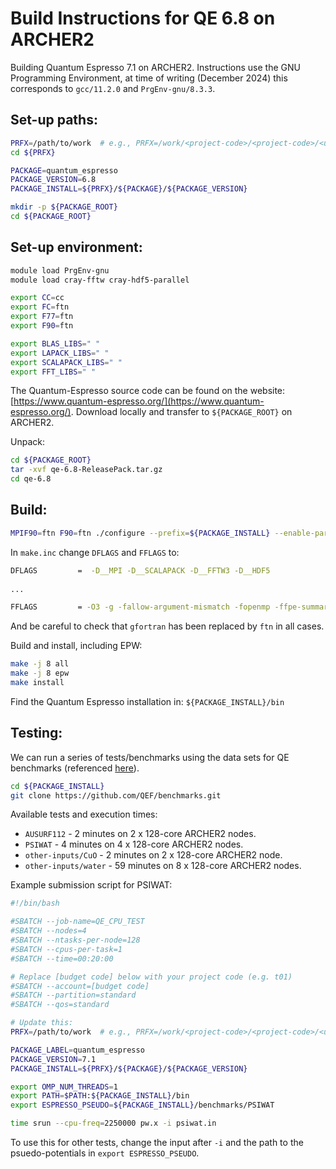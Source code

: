 Build Instructions for QE 6.8 on ARCHER2
=========================================

Building Quantum Espresso 7.1 on ARCHER2. Instructions use the GNU Programming Environment, at time of writing (December 2024) this corresponds to `gcc/11.2.0` and `PrgEnv-gnu/8.3.3`.

Set-up paths: 
-------------------
```bash
PRFX=/path/to/work  # e.g., PRFX=/work/<project-code>/<project-code>/<username>/software
cd ${PRFX}

PACKAGE=quantum_espresso
PACKAGE_VERSION=6.8
PACKAGE_INSTALL=${PRFX}/${PACKAGE}/${PACKAGE_VERSION}

mkdir -p ${PACKAGE_ROOT}
cd ${PACKAGE_ROOT}
```

Set-up environment:
-------------------

```bash 
module load PrgEnv-gnu
module load cray-fftw cray-hdf5-parallel

export CC=cc
export FC=ftn
export F77=ftn
export F90=ftn

export BLAS_LIBS=" "
export LAPACK_LIBS=" "
export SCALAPACK_LIBS=" "
export FFT_LIBS=" "
```

The Quantum-Espresso source code can be found on the website: [https://www.quantum-espresso.org/](https://www.quantum-espresso.org/). Download locally and transfer to `${PACKAGE_ROOT}` on ARCHER2. 

Unpack: 
```bash 
cd ${PACKAGE_ROOT}
tar -xvf qe-6.8-ReleasePack.tar.gz
cd qe-6.8
```

Build:
-------
```bash 
MPIF90=ftn F90=ftn ./configure --prefix=${PACKAGE_INSTALL} --enable-parallel --with-scalapack=yes
```

In `make.inc` change `DFLAGS` and `FFLAGS` to:

```bash
DFLAGS         =  -D__MPI -D__SCALAPACK -D__FFTW3 -D__HDF5
 
... 

FFLAGS         = -O3 -g -fallow-argument-mismatch -fopenmp -ffpe-summary=none

```

And be careful to check that `gfortran` has been replaced by `ftn` in all cases. 

Build and install, including EPW:
```bash
make -j 8 all
make -j 8 epw
make install
```

Find the Quantum Espresso installation in: `${PACKAGE_INSTALL}/bin`


Testing:
---------

We can run a series of tests/benchmarks using the data sets for QE benchmarks (referenced [here](https://www.quantum-espresso.org/benchmarks/)). 

```bash
cd ${PACKAGE_INSTALL}
git clone https://github.com/QEF/benchmarks.git
```

Available tests and execution times:  
* `AUSURF112` - 2 minutes on 2 x 128-core ARCHER2 nodes.
* `PSIWAT` - 4 minutes on 4 x 128-core ARCHER2 nodes.
* `other-inputs/CuO` - 2 minutes on 2 x 128-core ARCHER2 node.
* `other-inputs/water` - 59 minutes on 8 x 128-core ARCHER2 nodes.


Example submission script for PSIWAT: 
```bash
#!/bin/bash

#SBATCH --job-name=QE_CPU_TEST
#SBATCH --nodes=4
#SBATCH --ntasks-per-node=128
#SBATCH --cpus-per-task=1
#SBATCH --time=00:20:00

# Replace [budget code] below with your project code (e.g. t01)
#SBATCH --account=[budget code]
#SBATCH --partition=standard
#SBATCH --qos=standard

# Update this: 
PRFX=/path/to/work  # e.g., PRFX=/work/<project-code>/<project-code>/<username>/software

PACKAGE_LABEL=quantum_espresso
PACKAGE_VERSION=7.1
PACKAGE_INSTALL=${PRFX}/${PACKAGE}/${PACKAGE_VERSION}

export OMP_NUM_THREADS=1
export PATH=$PATH:${PACKAGE_INSTALL}/bin
export ESPRESSO_PSEUDO=${PACKAGE_INSTALL}/benchmarks/PSIWAT

time srun --cpu-freq=2250000 pw.x -i psiwat.in
```

To use this for other tests, change the input after `-i` and the path to the psuedo-potentials in `export ESPRESSO_PSEUDO`. 
